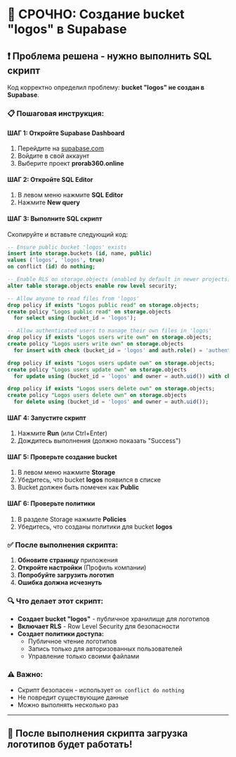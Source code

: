# 🚨 СРОЧНО: Создание bucket "logos" в Supabase

## ❗ Проблема решена - нужно выполнить SQL скрипт

Код корректно определил проблему: **bucket "logos" не создан в Supabase**.

### 📋 Пошаговая инструкция:

#### **ШАГ 1: Откройте Supabase Dashboard**
1. Перейдите на [supabase.com](https://supabase.com)
2. Войдите в свой аккаунт
3. Выберите проект **prorab360.online**

#### **ШАГ 2: Откройте SQL Editor**
1. В левом меню нажмите **SQL Editor**
2. Нажмите **New query**

#### **ШАГ 3: Выполните SQL скрипт**
Скопируйте и вставьте следующий код:

```sql
-- Ensure public bucket 'logos' exists
insert into storage.buckets (id, name, public)
values ('logos', 'logos', true)
on conflict (id) do nothing;

-- Enable RLS on storage.objects (enabled by default in newer projects)
alter table storage.objects enable row level security;

-- Allow anyone to read files from 'logos'
drop policy if exists "Logos public read" on storage.objects;
create policy "Logos public read" on storage.objects
  for select using (bucket_id = 'logos');

-- Allow authenticated users to manage their own files in 'logos'
drop policy if exists "Logos users write own" on storage.objects;
create policy "Logos users write own" on storage.objects
  for insert with check (bucket_id = 'logos' and auth.role() = 'authenticated' and owner = auth.uid());

drop policy if exists "Logos users update own" on storage.objects;
create policy "Logos users update own" on storage.objects
  for update using (bucket_id = 'logos' and owner = auth.uid()) with check (bucket_id = 'logos' and owner = auth.uid());

drop policy if exists "Logos users delete own" on storage.objects;
create policy "Logos users delete own" on storage.objects
  for delete using (bucket_id = 'logos' and owner = auth.uid());
```

#### **ШАГ 4: Запустите скрипт**
1. Нажмите **Run** (или Ctrl+Enter)
2. Дождитесь выполнения (должно показать "Success")

#### **ШАГ 5: Проверьте создание bucket**
1. В левом меню нажмите **Storage**
2. Убедитесь, что bucket **logos** появился в списке
3. Bucket должен быть помечен как **Public**

#### **ШАГ 6: Проверьте политики**
1. В разделе Storage нажмите **Policies**
2. Убедитесь, что созданы политики для bucket **logos**

### ✅ После выполнения скрипта:

1. **Обновите страницу** приложения
2. **Откройте настройки** (Профиль компании)
3. **Попробуйте загрузить логотип**
4. **Ошибка должна исчезнуть**

### 🔍 Что делает этот скрипт:

- **Создает bucket "logos"** - публичное хранилище для логотипов
- **Включает RLS** - Row Level Security для безопасности
- **Создает политики доступа:**
  - Публичное чтение логотипов
  - Запись только для авторизованных пользователей
  - Управление только своими файлами

### ⚠️ Важно:
- Скрипт безопасен - использует `on conflict do nothing`
- Не повредит существующие данные
- Можно выполнять несколько раз

---

## 🎯 После выполнения скрипта загрузка логотипов будет работать!
